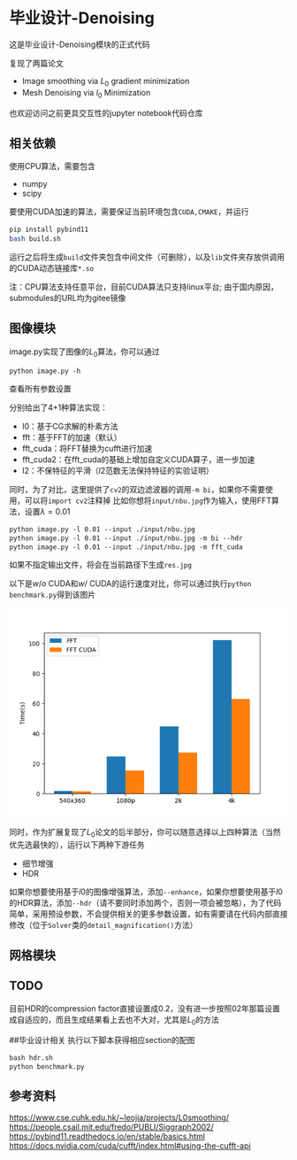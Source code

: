 # 毕业设计-Denoising
这是毕业设计-Denoising模块的正式代码

复现了两篇论文

 - Image smoothing via $L_0$ gradient minimization
 - Mesh Denoising via $l_0$ Minimization


也欢迎访问之前更具交互性的jupyter notebook代码仓库

## 相关依赖

使用CPU算法，需要包含

 - numpy
 - scipy

要使用CUDA加速的算法，需要保证当前环境包含`CUDA,CMAKE`，并运行
```bash
pip install pybind11
bash build.sh
```
运行之后将生成`build`文件夹包含中间文件（可删除），以及`lib`文件夹存放供调用的CUDA动态链接库`*.so`

注：CPU算法支持任意平台，目前CUDA算法只支持linux平台; 由于国内原因，submodules的URL均为gitee镜像

## 图像模块

 image.py实现了图像的$L_0$算法，你可以通过
```
python image.py -h
```

 查看所有参数设置

 分别给出了4+1种算法实现：
 - l0：基于CG求解的朴素方法
 - fft：基于FFT的加速（默认）
 - fft_cuda：将FFT替换为cufft进行加速
 - fft_cuda2：在fft_cuda的基础上增加自定义CUDA算子，进一步加速
 - l2：不保特征的平滑（$l2$范数无法保持特征的实验证明）

 同时，为了对比，这里提供了`cv2`的双边滤波器的调用`-m bi`，如果你不需要使用，可以将`import cv2`注释掉
 比如你想将`input/nbu.jpg`作为输入，使用FFT算法，设置$\lambda=0.01$
 ```
 python image.py -l 0.01 --input ./input/nbu.jpg
 python image.py -l 0.01 --input ./input/nbu.jpg -m bi --hdr
 python image.py -l 0.01 --input ./input/nbu.jpg -m fft_cuda
 ```
 如果不指定输出文件，将会在当前路径下生成`res.jpg`

 以下是$w/o$ CUDA和$w/$ CUDA的运行速度对比，你可以通过执行`python benchmark.py`得到该图片

 ![](benchmark.png)

 同时，作为扩展复现了$L_0$论文的后半部分，你可以随意选择以上四种算法（当然优先选最快的），运行以下两种下游任务

  - 细节增强
  - HDR

 如果你想要使用基于$l0$的图像增强算法，添加`--enhance`，如果你想要使用基于$l0$的HDR算法，添加`--hdr`（请不要同时添加两个，否则一项会被忽略），为了代码简单，采用预设参数，不会提供相关的更多参数设置，如有需要请在代码内部直接修改（位于`Solver`类的`detail_magnification()`方法）

## 网格模块

## TODO
目前HDR的compression factor直接设置成0.2，没有进一步按照02年那篇设置成自适应的，而且生成结果看上去也不大对，尤其是$L_0$的方法

##毕业设计相关
执行以下脚本获得相应section的配图
```
bash hdr.sh
python benchmark.py
```


## 参考资料
https://www.cse.cuhk.edu.hk/~leojia/projects/L0smoothing/
https://people.csail.mit.edu/fredo/PUBLI/Siggraph2002/
https://pybind11.readthedocs.io/en/stable/basics.html
https://docs.nvidia.com/cuda/cufft/index.html#using-the-cufft-api